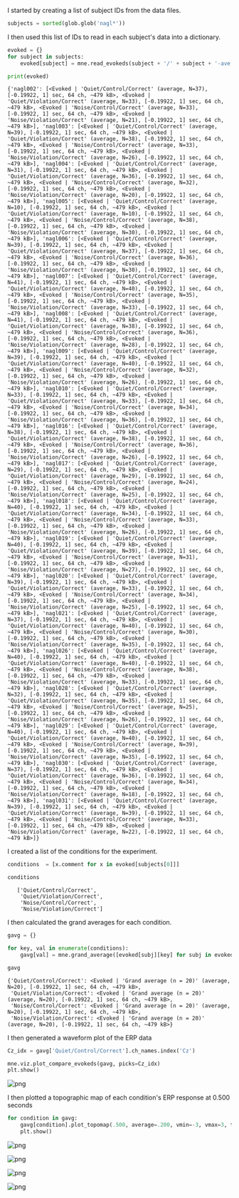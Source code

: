 I started by creating a list of subject IDs from the data files.

```python
subjects = sorted(glob.glob('nagl*'))
```

I then used this list of IDs to read in each subject's data into a dictionary.

```python
evoked = {}
for subject in subjects:
    evoked[subject] = mne.read_evokeds(subject + '/' + subject + '-ave.fif')

print(evoked)
```

    {'nagl002': [<Evoked | 'Quiet/Control/Correct' (average, N=37), [-0.19922, 1] sec, 64 ch, ~479 kB>, <Evoked | 'Quiet/Violation/Correct' (average, N=33), [-0.19922, 1] sec, 64 ch, ~479 kB>, <Evoked | 'Noise/Control/Correct' (average, N=33), [-0.19922, 1] sec, 64 ch, ~479 kB>, <Evoked | 'Noise/Violation/Correct' (average, N=21), [-0.19922, 1] sec, 64 ch, ~479 kB>], 'nagl003': [<Evoked | 'Quiet/Control/Correct' (average, N=39), [-0.19922, 1] sec, 64 ch, ~479 kB>, <Evoked | 'Quiet/Violation/Correct' (average, N=38), [-0.19922, 1] sec, 64 ch, ~479 kB>, <Evoked | 'Noise/Control/Correct' (average, N=33), [-0.19922, 1] sec, 64 ch, ~479 kB>, <Evoked | 'Noise/Violation/Correct' (average, N=26), [-0.19922, 1] sec, 64 ch, ~479 kB>], 'nagl004': [<Evoked | 'Quiet/Control/Correct' (average, N=31), [-0.19922, 1] sec, 64 ch, ~479 kB>, <Evoked | 'Quiet/Violation/Correct' (average, N=36), [-0.19922, 1] sec, 64 ch, ~479 kB>, <Evoked | 'Noise/Control/Correct' (average, N=32), [-0.19922, 1] sec, 64 ch, ~479 kB>, <Evoked | 'Noise/Violation/Correct' (average, N=20), [-0.19922, 1] sec, 64 ch, ~479 kB>], 'nagl005': [<Evoked | 'Quiet/Control/Correct' (average, N=10), [-0.19922, 1] sec, 64 ch, ~479 kB>, <Evoked | 'Quiet/Violation/Correct' (average, N=10), [-0.19922, 1] sec, 64 ch, ~479 kB>, <Evoked | 'Noise/Control/Correct' (average, N=38), [-0.19922, 1] sec, 64 ch, ~479 kB>, <Evoked | 'Noise/Violation/Correct' (average, N=30), [-0.19922, 1] sec, 64 ch, ~479 kB>], 'nagl006': [<Evoked | 'Quiet/Control/Correct' (average, N=39), [-0.19922, 1] sec, 64 ch, ~479 kB>, <Evoked | 'Quiet/Violation/Correct' (average, N=37), [-0.19922, 1] sec, 64 ch, ~479 kB>, <Evoked | 'Noise/Control/Correct' (average, N=36), [-0.19922, 1] sec, 64 ch, ~479 kB>, <Evoked | 'Noise/Violation/Correct' (average, N=30), [-0.19922, 1] sec, 64 ch, ~479 kB>], 'nagl007': [<Evoked | 'Quiet/Control/Correct' (average, N=41), [-0.19922, 1] sec, 64 ch, ~479 kB>, <Evoked | 'Quiet/Violation/Correct' (average, N=40), [-0.19922, 1] sec, 64 ch, ~479 kB>, <Evoked | 'Noise/Control/Correct' (average, N=35), [-0.19922, 1] sec, 64 ch, ~479 kB>, <Evoked | 'Noise/Violation/Correct' (average, N=33), [-0.19922, 1] sec, 64 ch, ~479 kB>], 'nagl008': [<Evoked | 'Quiet/Control/Correct' (average, N=41), [-0.19922, 1] sec, 64 ch, ~479 kB>, <Evoked | 'Quiet/Violation/Correct' (average, N=38), [-0.19922, 1] sec, 64 ch, ~479 kB>, <Evoked | 'Noise/Control/Correct' (average, N=36), [-0.19922, 1] sec, 64 ch, ~479 kB>, <Evoked | 'Noise/Violation/Correct' (average, N=28), [-0.19922, 1] sec, 64 ch, ~479 kB>], 'nagl009': [<Evoked | 'Quiet/Control/Correct' (average, N=39), [-0.19922, 1] sec, 64 ch, ~479 kB>, <Evoked | 'Quiet/Violation/Correct' (average, N=40), [-0.19922, 1] sec, 64 ch, ~479 kB>, <Evoked | 'Noise/Control/Correct' (average, N=32), [-0.19922, 1] sec, 64 ch, ~479 kB>, <Evoked | 'Noise/Violation/Correct' (average, N=26), [-0.19922, 1] sec, 64 ch, ~479 kB>], 'nagl010': [<Evoked | 'Quiet/Control/Correct' (average, N=33), [-0.19922, 1] sec, 64 ch, ~479 kB>, <Evoked | 'Quiet/Violation/Correct' (average, N=33), [-0.19922, 1] sec, 64 ch, ~479 kB>, <Evoked | 'Noise/Control/Correct' (average, N=34), [-0.19922, 1] sec, 64 ch, ~479 kB>, <Evoked | 'Noise/Violation/Correct' (average, N=36), [-0.19922, 1] sec, 64 ch, ~479 kB>], 'nagl016': [<Evoked | 'Quiet/Control/Correct' (average, N=38), [-0.19922, 1] sec, 64 ch, ~479 kB>, <Evoked | 'Quiet/Violation/Correct' (average, N=38), [-0.19922, 1] sec, 64 ch, ~479 kB>, <Evoked | 'Noise/Control/Correct' (average, N=36), [-0.19922, 1] sec, 64 ch, ~479 kB>, <Evoked | 'Noise/Violation/Correct' (average, N=26), [-0.19922, 1] sec, 64 ch, ~479 kB>], 'nagl017': [<Evoked | 'Quiet/Control/Correct' (average, N=29), [-0.19922, 1] sec, 64 ch, ~479 kB>, <Evoked | 'Quiet/Violation/Correct' (average, N=29), [-0.19922, 1] sec, 64 ch, ~479 kB>, <Evoked | 'Noise/Control/Correct' (average, N=24), [-0.19922, 1] sec, 64 ch, ~479 kB>, <Evoked | 'Noise/Violation/Correct' (average, N=25), [-0.19922, 1] sec, 64 ch, ~479 kB>], 'nagl018': [<Evoked | 'Quiet/Control/Correct' (average, N=40), [-0.19922, 1] sec, 64 ch, ~479 kB>, <Evoked | 'Quiet/Violation/Correct' (average, N=34), [-0.19922, 1] sec, 64 ch, ~479 kB>, <Evoked | 'Noise/Control/Correct' (average, N=33), [-0.19922, 1] sec, 64 ch, ~479 kB>, <Evoked | 'Noise/Violation/Correct' (average, N=26), [-0.19922, 1] sec, 64 ch, ~479 kB>], 'nagl019': [<Evoked | 'Quiet/Control/Correct' (average, N=40), [-0.19922, 1] sec, 64 ch, ~479 kB>, <Evoked | 'Quiet/Violation/Correct' (average, N=39), [-0.19922, 1] sec, 64 ch, ~479 kB>, <Evoked | 'Noise/Control/Correct' (average, N=31), [-0.19922, 1] sec, 64 ch, ~479 kB>, <Evoked | 'Noise/Violation/Correct' (average, N=27), [-0.19922, 1] sec, 64 ch, ~479 kB>], 'nagl020': [<Evoked | 'Quiet/Control/Correct' (average, N=39), [-0.19922, 1] sec, 64 ch, ~479 kB>, <Evoked | 'Quiet/Violation/Correct' (average, N=33), [-0.19922, 1] sec, 64 ch, ~479 kB>, <Evoked | 'Noise/Control/Correct' (average, N=34), [-0.19922, 1] sec, 64 ch, ~479 kB>, <Evoked | 'Noise/Violation/Correct' (average, N=25), [-0.19922, 1] sec, 64 ch, ~479 kB>], 'nagl021': [<Evoked | 'Quiet/Control/Correct' (average, N=37), [-0.19922, 1] sec, 64 ch, ~479 kB>, <Evoked | 'Quiet/Violation/Correct' (average, N=40), [-0.19922, 1] sec, 64 ch, ~479 kB>, <Evoked | 'Noise/Control/Correct' (average, N=30), [-0.19922, 1] sec, 64 ch, ~479 kB>, <Evoked | 'Noise/Violation/Correct' (average, N=35), [-0.19922, 1] sec, 64 ch, ~479 kB>], 'nagl026': [<Evoked | 'Quiet/Control/Correct' (average, N=40), [-0.19922, 1] sec, 64 ch, ~479 kB>, <Evoked | 'Quiet/Violation/Correct' (average, N=40), [-0.19922, 1] sec, 64 ch, ~479 kB>, <Evoked | 'Noise/Control/Correct' (average, N=38), [-0.19922, 1] sec, 64 ch, ~479 kB>, <Evoked | 'Noise/Violation/Correct' (average, N=33), [-0.19922, 1] sec, 64 ch, ~479 kB>], 'nagl028': [<Evoked | 'Quiet/Control/Correct' (average, N=32), [-0.19922, 1] sec, 64 ch, ~479 kB>, <Evoked | 'Quiet/Violation/Correct' (average, N=35), [-0.19922, 1] sec, 64 ch, ~479 kB>, <Evoked | 'Noise/Control/Correct' (average, N=25), [-0.19922, 1] sec, 64 ch, ~479 kB>, <Evoked | 'Noise/Violation/Correct' (average, N=26), [-0.19922, 1] sec, 64 ch, ~479 kB>], 'nagl029': [<Evoked | 'Quiet/Control/Correct' (average, N=40), [-0.19922, 1] sec, 64 ch, ~479 kB>, <Evoked | 'Quiet/Violation/Correct' (average, N=40), [-0.19922, 1] sec, 64 ch, ~479 kB>, <Evoked | 'Noise/Control/Correct' (average, N=39), [-0.19922, 1] sec, 64 ch, ~479 kB>, <Evoked | 'Noise/Violation/Correct' (average, N=35), [-0.19922, 1] sec, 64 ch, ~479 kB>], 'nagl030': [<Evoked | 'Quiet/Control/Correct' (average, N=37), [-0.19922, 1] sec, 64 ch, ~479 kB>, <Evoked | 'Quiet/Violation/Correct' (average, N=36), [-0.19922, 1] sec, 64 ch, ~479 kB>, <Evoked | 'Noise/Control/Correct' (average, N=34), [-0.19922, 1] sec, 64 ch, ~479 kB>, <Evoked | 'Noise/Violation/Correct' (average, N=18), [-0.19922, 1] sec, 64 ch, ~479 kB>], 'nagl031': [<Evoked | 'Quiet/Control/Correct' (average, N=39), [-0.19922, 1] sec, 64 ch, ~479 kB>, <Evoked | 'Quiet/Violation/Correct' (average, N=39), [-0.19922, 1] sec, 64 ch, ~479 kB>, <Evoked | 'Noise/Control/Correct' (average, N=33), [-0.19922, 1] sec, 64 ch, ~479 kB>, <Evoked | 'Noise/Violation/Correct' (average, N=22), [-0.19922, 1] sec, 64 ch, ~479 kB>]}

I created a list of the conditions for the experiment.

```python
conditions  = [x.comment for x in evoked[subjects[0]]]

conditions
```
 ```
    ['Quiet/Control/Correct',
     'Quiet/Violation/Correct',
     'Noise/Control/Correct',
     'Noise/Violation/Correct']
```
I then calculated the grand averages for each condition.
```python
gavg = {}

for key, val in enumerate(conditions):
    gavg[val] = mne.grand_average([evoked[subj][key] for subj in evoked.keys()])

gavg
```

    {'Quiet/Control/Correct': <Evoked | 'Grand average (n = 20)' (average, N=20), [-0.19922, 1] sec, 64 ch, ~479 kB>,
     'Quiet/Violation/Correct': <Evoked | 'Grand average (n = 20)' (average, N=20), [-0.19922, 1] sec, 64 ch, ~479 kB>,
     'Noise/Control/Correct': <Evoked | 'Grand average (n = 20)' (average, N=20), [-0.19922, 1] sec, 64 ch, ~479 kB>,
     'Noise/Violation/Correct': <Evoked | 'Grand average (n = 20)' (average, N=20), [-0.19922, 1] sec, 64 ch, ~479 kB>}

I then generated a waveform plot of the ERP data

```python
Cz_idx = gavg['Quiet/Control/Correct'].ch_names.index('Cz')

mne.viz.plot_compare_evokeds(gavg, picks=Cz_idx)
plt.show()
```
![png](Project_2_files/Project_2_34_0.png)

I then plotted a topographic map of each condition's ERP response at 0.500 seconds

```python
for condition in gavg:
    gavg[condition].plot_topomap(.500, average=.200, vmin=-3, vmax=3, title = condition)
    plt.show()
```




    
![png](Project_2_files/Project_2_40_0.png)
    






    
![png](Project_2_files/Project_2_40_1.png)
    






    
![png](Project_2_files/Project_2_40_2.png)
    






    
![png](Project_2_files/Project_2_40_3.png)
